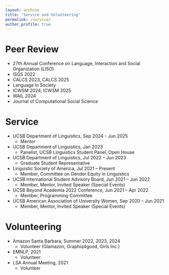 ```yaml
---
layout: archive
title: "Service and Volunteering"
permalink: /service/
author_profile: true
---
```

Peer Review
======
* 27th Annual Conference on Language, Interaction and Social Organization (LISO)
* ISGS 2022
* CALCS 2023, CALCS 2025
* Language in Society
* ICWSM 2024, ICWSM 2025
* WAIL 2024
* Journal of Computational Social Science

Service
======
* UCSB Department of Linguistics, Sep 2024 - Jun 2025
  * Mentor
* UCSB Department of Linguistics, Jan 2023
  * Panelist, UCSB Linguistics Student Panel, Open House 
* UCSB Department of Linguistics, Jul 2022 – Jun 2023
  * Graduate Student Representative 
* Linguistic Society of America, Jul 2021 – Present
  * Member, Committee on Gender Equity in Linguistics 
* UCSB International Student Advisory Board, Jun 2021 – Jun 2022
  * Member, Mentor, Invited Speaker (Special Events) 
* UCSB Beyond Academia 2022 Conference, Jun 2021 – Apr 2022
  * Member, Programming Committee 
* UCSB American Association of University Women, Sep 2020 – Jun 2021
  * Member, Mentor, Invited Speaker (Special Events)

Volunteering
======
* Amazon Santa Barbara, Summer 2022, 2023, 2024
  * Volunteer (Glamazon, Graphiq4good, Girls Inc.) 
* EMNLP, 2021
  * Volunteer 
* LSA Annual Meeting, 2021
  * Volunteer 
